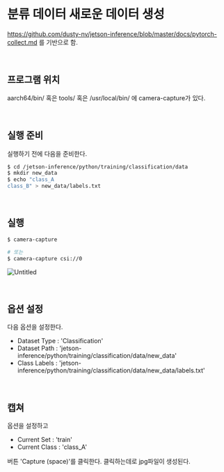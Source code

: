 # 분류 데이터 새로운 데이터 생성

https://github.com/dusty-nv/jetson-inference/blob/master/docs/pytorch-collect.md 를 기반으로 함.

<br>

## 프로그램 위치

aarch64/bin/ 혹은  tools/ 혹은 /usr/local/bin/ 에 camera-capture가 있다.

<br>

## 실행 준비

실행하기 전에 다음을 준비한다.

```bash
$ cd /jetson-inference/python/training/classification/data
$ mkdir new_data
$ echo "class_A
class_B" > new_data/labels.txt
```

<br>

## 실행

```bash
$ camera-capture

# 또는
$ camera-capture csi://0
```

![Untitled](jetson-inference%20%E1%84%91%E1%85%B3%E1%84%85%E1%85%A9%E1%84%8C%E1%85%A6%E1%86%A8%E1%84%90%E1%85%B3%20c7362a65de6c482aa0b7a2584e8432e9/Untitled%202.png)

<br>

## 옵션 설정

다음 옵션을 설정한다.

- Dataset Type : 'Classification'
- Dataset Path : 'jetson-inference/python/training/classification/data/new_data'
- Class Labels : 'jetson-inference/python/training/classification/data/new_data/labels.txt'

<br>

## 캡쳐

옵션을 설정하고

- Current Set : 'train'
- Current Class : 'class_A'

버튼 'Capture (space)'를 클릭한다. 클릭하는데로 jpg파일이 생성된다.

<br>
